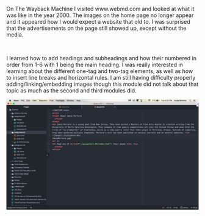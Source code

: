 <p> On The Wayback Machine I visited www.webmd.com and looked at what it was like in the year 2000. The images on the home page no longer appear and it appeared how I would expect a website that old to. I was surprised that the advertisements on the page still showed up, except without the media. </p>
<br />
<p> I learned how to add headings and subheadings and how their numbered in order from 1-6 with 1 being the main heading. I was really interested in learning about the different one-tag and two-tag elements, as well as how to insert line breaks and horizontal rules. I am still having difficulty properly adding/linking/embedding images though this module did not talk about that topic as much as the second and third modules did. </p>

![My Screenshot](./assignment-04/images/screenshot.jpg)
